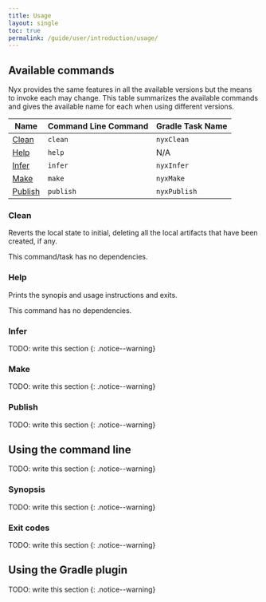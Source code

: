 ```yaml
---
title: Usage
layout: single
toc: true
permalink: /guide/user/introduction/usage/
---
```


## Available commands

Nyx provides the same features in all the available versions but the means to invoke each may change. This table summarizes the available commands and gives the available name for each when using different versions.

| Name                                        | Command Line Command                   | Gradle Task Name                       |
| ------------------------------------------- | -------------------------------------- | -------------------------------------- |
| [Clean](#clean)                             | `clean`                                | `nyxClean`                             |
| [Help](#help)                               | `help`                                 | N/A                                    |
| [Infer](#infer)                             | `infer`                                | `nyxInfer`                             |
| [Make](#make)                               | `make`                                 | `nyxMake`                              |
| [Publish](#publish)                         | `publish`                              | `nyxPublish`                           |

### Clean

Reverts the local state to initial, deleting all the local artifacts that have been created, if any.

This command/task has no dependencies.

### Help

Prints the synopis and usage instructions and exits.

This command has no dependencies.

### Infer

TODO: write this section
{: .notice--warning}

### Make

TODO: write this section
{: .notice--warning}

### Publish

TODO: write this section
{: .notice--warning}


## Using the command line

TODO: write this section
{: .notice--warning}

### Synopsis

TODO: write this section
{: .notice--warning}

### Exit codes

TODO: write this section
{: .notice--warning}

## Using the Gradle plugin

TODO: write this section
{: .notice--warning}

